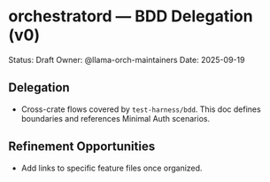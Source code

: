 # orchestratord — BDD Delegation (v0)

Status: Draft
Owner: @llama-orch-maintainers
Date: 2025-09-19

## Delegation

- Cross-crate flows covered by `test-harness/bdd`. This doc defines boundaries and references Minimal Auth scenarios.

## Refinement Opportunities

- Add links to specific feature files once organized.
